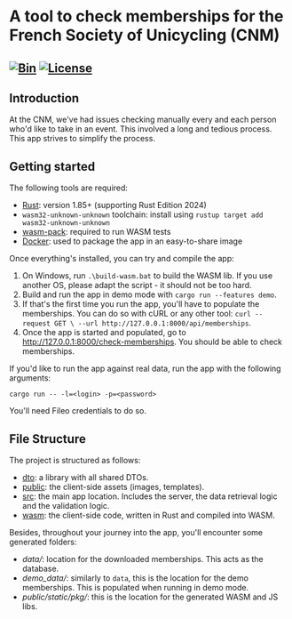 # A tool to check memberships for the French Society of Unicycling (CNM)

[![Bin](https://github.com/maxence-cornaton/verification-licences/actions/workflows/bin.yml/badge.svg)](https://github.com/maxence-cornaton/verification-licences/actions/workflows/bin.yml)
[![License](https://img.shields.io/badge/License-Apache_2.0-blue.svg)](https://opensource.org/licenses/Apache-2.0)
---

## Introduction

At the CNM, we've had issues checking manually every and each person who'd like to take in an event. This involved a long and tedious process. This app strives to simplify the process.

## Getting started
The following tools are required:
- [Rust](https://www.rust-lang.org/): version 1.85+ (supporting Rust Edition 2024)
- `wasm32-unknown-unknown` toolchain: install using `rustup target add wasm32-unknown-unknown`
- [wasm-pack](https://rustwasm.github.io/wasm-pack/installer/): required to run WASM tests
- [Docker](https://www.docker.com/): used to package the app in an easy-to-share image

Once everything's installed, you can try and compile the app:
1. On Windows, run `.\build-wasm.bat` to build the WASM lib. If you use another OS, please adapt the script - it should not be too hard.
2. Build and run the app in demo mode with `cargo run --features demo`. 
3. If that's the first time you run the app, you'll have to populate the memberships. You can do so with cURL or any other tool: `curl --request GET \
  --url http://127.0.0.1:8000/api/memberships`.
4. Once the app is started and populated, go to http://127.0.0.1:8000/check-memberships. You should be able to check memberships.

If you'd like to run the app against real data, run the app with the following arguments:
```shell
cargo run -- -l=<login> -p=<password>
```
You'll need Fileo credentials to do so.

## File Structure

The project is structured as follows:
- [dto](https://github.com/maxence-cornaton/verification-licences/tree/main/dto): a library with all shared DTOs.
- [public](https://github.com/maxence-cornaton/verification-licences/tree/main/public): the client-side assets (images, templates).
- [src](https://github.com/maxence-cornaton/verification-licences/tree/main/src): the main app location. Includes the server, the data retrieval logic and the validation logic.
- [wasm](https://github.com/maxence-cornaton/verification-licences/tree/main/wasm): the client-side code, written in Rust and compiled into WASM.

Besides, throughout your journey into the app, you'll encounter some generated folders:
- _data/_: location for the downloaded memberships. This acts as the database.
- _demo_data/_: similarly to `data`, this is the location for the demo memberships. This is populated when running in demo mode.
- _public/static/pkg/_: this is the location for the generated WASM and JS libs.